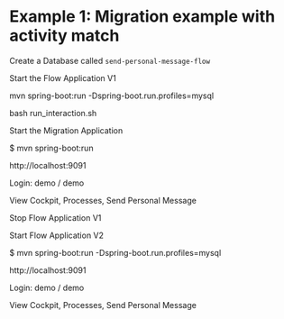 # Example 1: Migration example with activity match


Create a Database called `send-personal-message-flow`


Start the Flow Application V1

mvn spring-boot:run -Dspring-boot.run.profiles=mysql



bash run_interaction.sh

Start the Migration Application

$ mvn spring-boot:run



http://localhost:9091



Login: demo / demo


View Cockpit, Processes, Send Personal Message



Stop Flow Application V1


Start Flow Application V2

$ mvn spring-boot:run -Dspring-boot.run.profiles=mysql


http://localhost:9091



Login: demo / demo


View Cockpit, Processes, Send Personal Message



